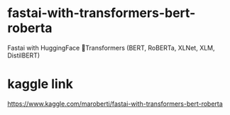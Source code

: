 # fastai-with-transformers-bert-roberta
Fastai with HuggingFace 🤗Transformers (BERT, RoBERTa, XLNet, XLM, DistilBERT)

# kaggle link
https://www.kaggle.com/maroberti/fastai-with-transformers-bert-roberta
